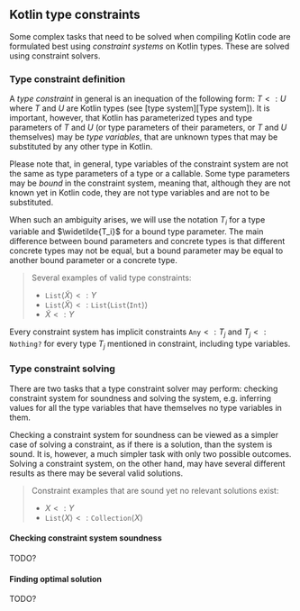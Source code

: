 ## Kotlin type constraints

Some complex tasks that need to be solved when compiling Kotlin code are
formulated best using *constraint systems* on Kotlin types. These are solved
using constraint solvers.

### Type constraint definition

A *type constraint* in general is an inequation of the following form: $T <: U$
where $T$ and $U$ are Kotlin types (see [type system][Type system]).
It is important, however, that Kotlin has parameterized types and type parameters
of $T$ and $U$ (or type parameters of their parameters, or $T$ and $U$ themselves)
may be *type variables*, that are unknown types that may be substituted by any
other type in Kotlin.

Please note that, in general, type variables of the constraint system are not the
same as type parameters of a type or a callable. Some type parameters may be
*bound* in the constraint system, meaning that, although they are not known yet in
Kotlin code, they are not type variables and are not to be substituted.

When such an ambiguity arises, we will use the notation $T_i$ for a type
variable and $\widetilde{T_i}$ for a bound type parameter. The main difference
between bound parameters and concrete types is that different concrete types
may not be equal, but a bound parameter may be equal to another bound parameter
or a concrete type.

> Several examples of valid type constraints:
>
> - $\mathtt{List}\left<\widetilde{X}\right> <: Y$
> - $\mathtt{List}\left<\widetilde{X}\right> <: \mathtt{List}\left<\mathtt{List}\left<\mathtt{Int}\right>\right>$
> - $\widetilde{X} <: Y$

Every constraint system has implicit constraints $\mathtt{Any} <: T_j$ and
$T_j <: \mathtt{Nothing?}$ for every type $T_j$ mentioned in constraint,
including type variables.

### Type constraint solving

There are two tasks that a type constraint solver may perform: checking constraint
system for soundness and solving the system, e.g. inferring values for all
the type variables that have themselves no type variables in them.

Checking a constraint system for soundness can be viewed as a simpler case of solving
a constraint, as if there is a solution, than the system is sound. It is, however,
a much simpler task with only two possible outcomes. Solving a constraint system, on
the other hand, may have several different results as there may be several
valid solutions.

> Constraint examples that are sound yet no relevant solutions exist:
>
> - $X <: Y$
> - $\mathtt{List}\left<X\right> <: \mathtt{Collection}\left<X\right>$

#### Checking constraint system soundness

TODO?

#### Finding optimal solution

TODO?
